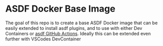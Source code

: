# ASDF Docker Base Image

The goal of this repo is to create a base ASDF Docker image that can be easily extended to install asdf plugins, and to use with either Dev Containers or [asdf GitHub Actions](https://github.com/asdf-vm/actions). Ideally this can be extended even further with VSCodes DevContainer 